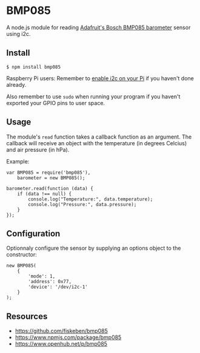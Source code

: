 BMP085
======

A node.js module for reading [Adafruit's Bosch BMP085 barometer](http://www.adafruit.com/products/391) sensor using i2c.

Install
-------

```
$ npm install bmp085
```

Raspberry Pi users: Remember to [enable i2c on your Pi](https://github.com/kelly/node-i2c#raspberry-pi-setup) if you haven't done already.

Also remember to use `sudo` when running your program if you haven't exported your GPIO pins to user space.

Usage
-----

The module's `read` function takes a callback function as an argument. The callback will receive an object with the temperature (in degrees Celcius) and air pressure (in hPa).

Example:

```
var BMP085 = require('bmp085'),
    barometer = new BMP085();

barometer.read(function (data) {
    if (data !== null) {
        console.log("Temperature:", data.temperature);
        console.log("Pressure:", data.pressure);
    }
});
```

Configuration
-------------

Optionnaly configure the sensor by supplying an options object to the constructor:

```
new BMP085(
    {
        'mode': 1,
        'address': 0x77,
        'device': '/dev/i2c-1'
    }
);

```

Resources
---------

* https://github.com/fiskeben/bmp085
* https://www.npmjs.com/package/bmp085
* https://www.openhub.net/p/bmp085
